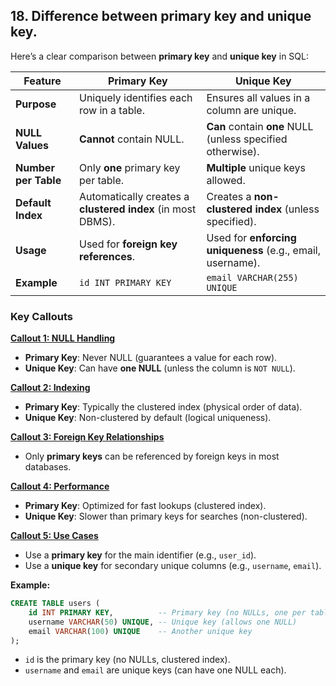 ## 18. Difference between **primary key** and **unique key**.

Here’s a clear comparison between **primary key** and **unique key** in SQL:

| Feature                | **Primary Key**                              | **Unique Key**                              |
|------------------------|---------------------------------------------|--------------------------------------------|
| **Purpose**            | Uniquely identifies each row in a table.     | Ensures all values in a column are unique.|
| **NULL Values**        | **Cannot** contain NULL.                    | **Can** contain **one** NULL (unless specified otherwise). |
| **Number per Table**   | Only **one** primary key per table.         | **Multiple** unique keys allowed.          |
| **Default Index**      | Automatically creates a **clustered index** (in most DBMS). | Creates a **non-clustered index** (unless specified). |
| **Usage**              | Used for **foreign key references**.         | Used for **enforcing uniqueness** (e.g., email, username). |
| **Example**            | `id INT PRIMARY KEY`                        | `email VARCHAR(255) UNIQUE`                |

### **Key Callouts**

<ins>**Callout 1: NULL Handling**</ins>
- **Primary Key**: Never NULL (guarantees a value for each row).
- **Unique Key**: Can have **one NULL** (unless the column is `NOT NULL`).

<ins>**Callout 2: Indexing**</ins>
- **Primary Key**: Typically the clustered index (physical order of data).
- **Unique Key**: Non-clustered by default (logical uniqueness).

<ins>**Callout 3: Foreign Key Relationships**</ins>
- Only **primary keys** can be referenced by foreign keys in most databases.

<ins>**Callout 4: Performance**</ins>
- **Primary Key**: Optimized for fast lookups (clustered index).
- **Unique Key**: Slower than primary keys for searches (non-clustered).

<ins>**Callout 5: Use Cases**</ins>
- Use a **primary key** for the main identifier (e.g., `user_id`).
- Use a **unique key** for secondary unique columns (e.g., `username`, `email`).

**Example:**
```sql
CREATE TABLE users (
    id INT PRIMARY KEY,          -- Primary key (no NULLs, one per table)
    username VARCHAR(50) UNIQUE, -- Unique key (allows one NULL)
    email VARCHAR(100) UNIQUE    -- Another unique key
);
```
- `id` is the primary key (no NULLs, clustered index).
- `username` and `email` are unique keys (can have one NULL each).
